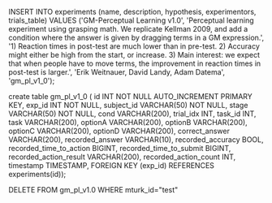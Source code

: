 INSERT INTO experiments (name, description, hypothesis, experimentors, trials_table) VALUES ('GM-Perceptual Learning v1.0', 'Perceptual learning experiment using grasping math. We replicate Kellman 2009, and add a condition where the answer is given by dragging terms in a GM expression.', '1) Reaction times in post-test are much lower than in pre-test. 2) Accuracy might either be high from the start, or increase. 3) Main interest: we expect that when people have to move terms, the improvement in reaction times in post-test is larger.', 'Erik Weitnauer, David Landy, Adam Datema', 'gm_pl_v1_0');

create table gm_pl_v1_0 (
  id INT NOT NULL AUTO_INCREMENT PRIMARY KEY,
  exp_id INT NOT NULL,
  subject_id VARCHAR(50) NOT NULL,
  stage VARCHAR(50) NOT NULL,
  cond VARCHAR(200),
  trial_idx INT,
  task_id INT,
  task VARCHAR(200),
  optionA VARCHAR(200),
  optionB VARCHAR(200),
  optionC VARCHAR(200),
  optionD VARCHAR(200),
  correct_answer VARCHAR(200),
  recorded_answer VARCHAR(10),
  recorded_accuracy BOOL,
  recorded_time_to_action BIGINT,
  recorded_time_to_submit BIGINT,
  recorded_action_result VARCHAR(200),
  recorded_action_count INT,
  timestamp TIMESTAMP,
  FOREIGN KEY (exp_id) REFERENCES experiments(id));

DELETE FROM gm_pl_v1.0 WHERE mturk_id="test"
